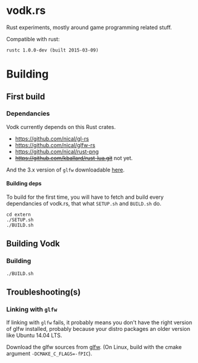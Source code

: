 vodk.rs
=======

Rust experiments, mostly around game programming related stuff.

Compatible with rust:

    rustc 1.0.0-dev (built 2015-03-09)

Building
========

First build
-----------

### Dependancies

Vodk currently depends on this Rust crates.

-    https://github.com/nical/gl-rs
-    https://github.com/nical/glfw-rs
-    https://github.com/nical/rust-png
-    ~~https://github.com/kballard/rust-lua.git~~ not yet.

And the 3.x version of `glfw` downloadable
[here](http://www.glfw.org/download.html).

#### Building deps

To build for the first time, you will have to fetch and build every
dependancies of vodk.rs, that what `SETUP.sh` and `BUILD.sh` do.

~~~~ {.bash}
cd extern
./SETUP.sh
./BUILD.sh
~~~~

Building Vodk
-------------

### Building

    ./BUILD.sh

Troubleshooting(s)
------------------

### Linking with `glfw`

If linking with `glfw` fails, it probably means you don't have the right
version of glfw installed, probably because your distro packages
an older version like Ubuntu 14.04 LTS.

Download the glfw sources from [glfw](http://www.glfw.org/).
(On Linux, build with the cmake argument `-DCMAKE_C_FLAGS=-fPIC`).

